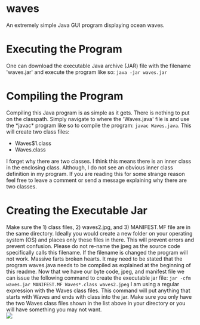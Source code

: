 # waves
An extremely simple Java GUI program displaying ocean waves. 



<h1>Executing the Program</h1>
One can download the executable Java archive (JAR) file with the filename 'waves.jar' and execute the program like so: <code>java -jar waves.jar</code>

<h1>Compiling the Program</h1>
Compiling this Java program is as simple as it gets. There is nothing to put on the classpath. Simply navigate to where the 'Waves.java' file is and use the *javac* program like so to compile the program: <code>javac Waves.java</code>. This will create two class files: 
<ul>
  <li>Waves$1.class</li>
  <li>Waves.class</li>
</ul>
I forget why there are two classes. I think this means there is an inner class in the enclosing class. Although, I do not see an obvious inner class definition in my program. If you are reading this for some strange reason feel free to leave a comment or send a message explaining why there are two classes. 

<h1>Creating the Executable Jar</h1>
Make sure the 1) class files, 2) waves2.jpg, and 3) MANIFEST.MF file are in the same directory. Ideally you would create a new folder on your operating system (OS) and places only these files in there. This will prevent errors and prevent confusion. Please do not re-name the jpeg as the source code specifically calls this filename. If the filename is changed the program will not work. Massive farts broken hearts. It may need to be stated that the program waves.java needs to be compiled as explained at the beginning of this readme. Now that we have our byte code, jpeg, and manifest file we can issue the following command to create the executable jar file: <code>jar -cfm waves.jar MANIFEST.MF Waves*.class waves2.jpeg</code> I am using a regular expression with the Waves class files. This command will put anything that starts with Waves and ends with class into the jar. Make sure you only have the two Waves class files shown in the list above in your directory or you will have something you may not want. 
<br/>
<img src="http://news.mit.edu/sites/mit.edu.newsoffice/files/images/2016/MIT-Rogue-Waves_0.jpg" />







